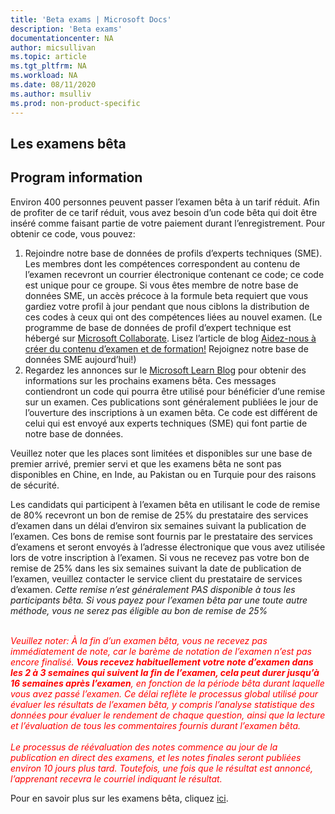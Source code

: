 ```yaml
---
title: 'Beta exams | Microsoft Docs'
description: 'Beta exams' 
documentationcenter: NA 
author: micsullivan
ms.topic: article
ms.tgt_pltfrm: NA
ms.workload: NA
ms.date: 08/11/2020
ms.author: msulliv
ms.prod: non-product-specific
---
```

## Les examens bêta

## Program information

Environ 400 personnes peuvent passer l’examen bêta à un tarif réduit. Afin de profiter de ce tarif réduit, vous avez besoin d’un code bêta qui doit être inséré comme faisant partie de votre paiement durant l’enregistrement. Pour obtenir ce code, vous pouvez:

1. Rejoindre notre base de données de profils d’experts techniques (SME). Les membres dont les compétences correspondent au contenu de l’examen recevront un courrier électronique contenant ce code; ce code est unique pour ce groupe. Si vous êtes membre de notre base de données SME, un accès précoce à la formule beta requiert que vous gardiez votre profil à jour pendant que nous ciblons la distribution de ces codes à ceux qui ont des compétences liées au nouvel examen. (Le programme de base de données de profil d’expert technique est hébergé sur [Microsoft Collaborate](https://aka.ms/collaborate). Lisez l’article de blog [Aidez-nous à créer du contenu d’examen et de formation!](/learn/certifications/posts/help-us-create-exams-and-learning-content) Rejoignez notre base de données SME aujourd’hui!)
2. Regardez les annonces sur le [Microsoft Learn Blog](https://aka.ms/learningblog) pour obtenir des informations sur les prochains examens bêta. Ces messages contiendront un code qui pourra être utilisé pour bénéficier d’une remise sur un examen. Ces publications sont généralement publiées le jour de l’ouverture des inscriptions à un examen bêta. Ce code est différent de celui qui est envoyé aux experts techniques (SME) qui font partie de notre base de données.

Veuillez noter que les places sont limitées et disponibles sur une base de premier arrivé, premier servi et que les examens bêta ne sont pas disponibles en Chine, en Inde, au Pakistan ou en Turquie pour des raisons de sécurité.

Les candidats qui participent à l’examen bêta en utilisant le code de remise de 80% recevront un bon de remise de 25% du prestataire des services d’examen dans un délai d’environ six semaines suivant la publication de l’examen. Ces bons de remise sont fournis par le prestataire des services d’examens et seront envoyés à l’adresse électronique que vous avez utilisée lors de votre inscription à l’examen. Si vous ne recevez pas votre bon de remise de 25% dans les six semaines suivant la date de publication de l’examen, veuillez contacter le service client du prestataire de services d’examen. _Cette remise n’est généralement PAS disponible à tous les participants bêta. Si vous payez pour l’examen bêta par une toute autre méthode, vous ne serez pas éligible au bon de remise de 25%_
<br/><br/>
<div><font color='red'><em>
Veuillez noter: À la fin d’un examen bêta, vous ne recevez pas immédiatement de note, car le barème de notation de l’examen n’est pas encore finalisé. <strong>Vous recevez habituellement votre note d’examen dans les 2 à 3 semaines qui suivent la fin de l’examen, cela peut durer jusqu’à 16 semaines après l’examen</strong>, en fonction de la période bêta durant laquelle vous avez passé l’examen. Ce délai reflète le processus global utilisé pour évaluer les résultats de l’examen bêta, y compris l’analyse statistique des données pour évaluer le rendement de chaque question, ainsi que la lecture et l’évaluation de tous les commentaires fournis durant l’examen bêta.</em></font></div>
<br/>
<div><font color='red'><em>Le processus de réévaluation des notes commence au jour de la publication en direct des examens, et les notes finales seront publiées environ 10 jours plus tard. Toutefois, une fois que le résultat est annoncé, l’apprenant recevra le courriel indiquant le résultat.</em></font></div>

Pour en savoir plus sur les examens bêta, cliquez [ici](/learn/certifications/certification-exams#participating-in-beta-exams).
